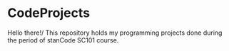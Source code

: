 # CodeProjects
Hello there!/
This repository holds my programming projects done during the period of stanCode SC101 course.
